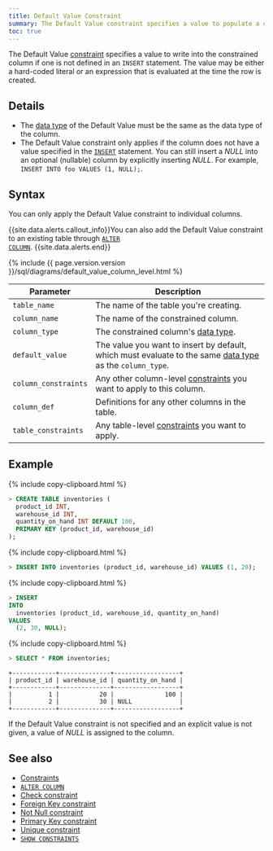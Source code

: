 ```yaml
---
title: Default Value Constraint
summary: The Default Value constraint specifies a value to populate a column with if none is provided.
toc: true
---
```


The Default Value [constraint](constraints.html) specifies a value to write into the constrained column if one is not defined in an `INSERT` statement. The value may be either a hard-coded literal or an expression that is evaluated at the time the row is created.


## Details

- The [data type](data-types.html) of the Default Value must be the same as the data type of the column.
- The Default Value constraint only applies if the column does not have a value specified in the [`INSERT`](insert.html) statement. You can still insert a *NULL* into an optional (nullable) column by explicitly inserting *NULL*. For example, `INSERT INTO foo VALUES (1, NULL);`.

## Syntax

You can only apply the Default Value constraint to individual columns.

{{site.data.alerts.callout_info}}You can also add the Default Value constraint to an existing table through <a href="alter-column.html#set-or-change-a-default-value"><code>ALTER COLUMN</code></a>. {{site.data.alerts.end}}

<section> {% include {{ page.version.version }}/sql/diagrams/default_value_column_level.html %} </section>

 Parameter | Description 
-----------|-------------
 `table_name` | The name of the table you're creating. 
 `column_name` | The name of the constrained column. 
 `column_type` | The constrained column's [data type](data-types.html). 
 `default_value` | The value you want to insert by default, which must evaluate to the same [data type](data-types.html) as the `column_type`.
 `column_constraints` | Any other column-level [constraints](constraints.html) you want to apply to this column.
 `column_def` | Definitions for any other columns in the table. 
 `table_constraints` | Any table-level [constraints](constraints.html) you want to apply. 

## Example

{% include copy-clipboard.html %}
~~~ sql
> CREATE TABLE inventories (
  product_id INT,
  warehouse_id INT,
  quantity_on_hand INT DEFAULT 100,
  PRIMARY KEY (product_id, warehouse_id)
);
~~~

{% include copy-clipboard.html %}
~~~ sql
> INSERT INTO inventories (product_id, warehouse_id) VALUES (1, 20);
~~~

{% include copy-clipboard.html %}
~~~ sql
> INSERT
INTO
  inventories (product_id, warehouse_id, quantity_on_hand)
VALUES
  (2, 30, NULL);
~~~

{% include copy-clipboard.html %}
~~~ sql
> SELECT * FROM inventories;
~~~
~~~
+------------+--------------+------------------+
| product_id | warehouse_id | quantity_on_hand |
+------------+--------------+------------------+
|          1 |           20 |              100 |
|          2 |           30 | NULL             |
+------------+--------------+------------------+
~~~

If the Default Value constraint is not specified and an explicit value is not given, a value of *NULL* is assigned to the column.

## See also

- [Constraints](constraints.html)
- [`ALTER COLUMN`](alter-column.html)
- [Check constraint](check.html)
- [Foreign Key constraint](foreign-key.html)
- [Not Null constraint](not-null.html)
- [Primary Key constraint](primary-key.html)
- [Unique constraint](unique.html)
- [`SHOW CONSTRAINTS`](show-constraints.html)
